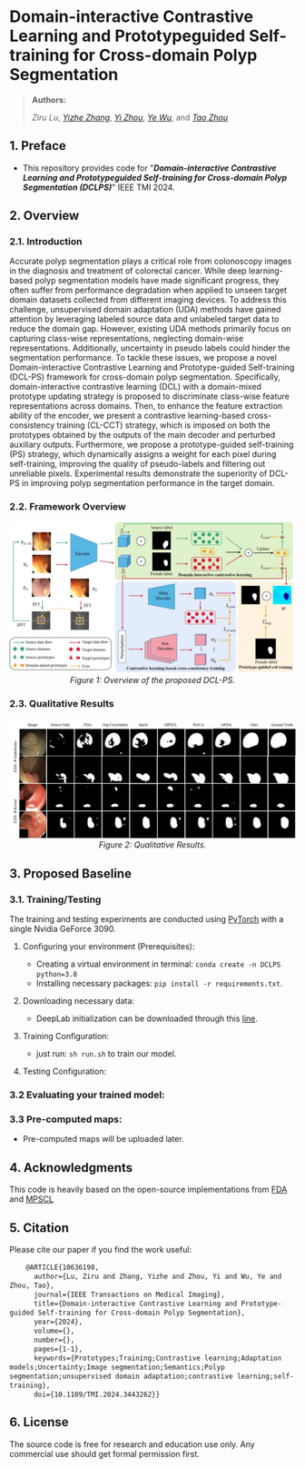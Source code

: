 # Domain-interactive Contrastive Learning and Prototypeguided Self-training for Cross-domain Polyp Segmentation

> **Authors:**
> 
> *Ziru Lu*, 
> [*Yizhe Zhang*](https://yizhezhang.com/),
> [*Yi Zhou*](https://cse.seu.edu.cn/2021/0303/c23024a362239/page.htm), 
> [*Ye Wu*](https://dryewu.github.io/),
> and [*Tao Zhou*](https://taozh2017.github.io)

## 1. Preface

- This repository provides code for "_**Domain-interactive Contrastive Learning and Prototypeguided Self-training for Cross-domain Polyp Segmentation (DCLPS)**_" IEEE TMI 2024. 


## 2. Overview

### 2.1. Introduction
Accurate polyp segmentation plays a critical role from colonoscopy images in the diagnosis and treatment of colorectal cancer. While deep learning-based polyp segmentation models have made significant progress, they often suffer from performance degradation when applied to unseen target domain datasets collected from different imaging devices. To address this challenge, unsupervised domain adaptation (UDA) methods have gained attention by leveraging labeled source data and unlabeled target data to reduce the domain gap. However, existing UDA methods primarily focus on capturing class-wise representations, neglecting domain-wise representations. Additionally, uncertainty in pseudo labels could hinder the segmentation performance. To tackle these issues, we propose a novel Domain-interactive Contrastive Learning and Prototype-guided Self-training (DCL-PS) framework for cross-domain polyp segmentation. Specifically, domain-interactive contrastive learning (DCL) with a domain-mixed prototype updating strategy is proposed to discriminate class-wise feature representations across domains. Then, to enhance the feature extraction ability of the encoder, we present a contrastive learning-based cross-consistency training (CL-CCT) strategy, which is imposed on both the prototypes obtained by the outputs of the main decoder and perturbed auxiliary outputs. Furthermore, we propose a prototype-guided self-training (PS) strategy, which dynamically assigns a weight for each pixel during self-training, improving the quality of pseudo-labels and filtering out unreliable pixels. Experimental results demonstrate the superiority of DCL-PS in improving polyp segmentation performance in the target domain.
### 2.2. Framework Overview
<p align="center">
    <img src="imgs/framework.jpg"/> <br />
    <em> 
    Figure 1: Overview of the proposed DCL-PS.
    </em>
</p>

### 2.3. Qualitative Results
<p align="center">
    <img src="imgs/qualitative_results.jpg"/> <br />
    <em> 
    Figure 2: Qualitative Results.
    </em>
</p>

## 3. Proposed Baseline


### 3.1. Training/Testing

The training and testing experiments are conducted using [PyTorch](https://github.com/pytorch/pytorch) with 
a single Nvidia GeForce 3090.


1. Configuring your environment (Prerequisites):
   + Creating a virtual environment in terminal: `conda create -n DCLPS python=3.8`
   + Installing necessary packages: `pip install -r requirements.txt`.

2. Downloading necessary data:

   + DeepLab initialization can be downloaded through this [line](https://drive.google.com/file/d/1dk_4JJZBj4OZ1mkfJ-iLLWPIulQqvHQd/view?usp=sharing).
   
3. Training Configuration:
   + just run: `sh run.sh` to train our model.

4. Testing Configuration:


### 3.2 Evaluating your trained model:


### 3.3 Pre-computed maps: 
   + Pre-computed maps will be uploaded later.
## 4. Acknowledgments
This code is heavily based on the open-source implementations from [FDA](https://github.com/YanchaoYang/FDA) and [MPSCL](https://github.com/TFboys-lzz/MPSCL) 

## 5. Citation

Please cite our paper if you find the work useful: 
    
        @ARTICLE{10636198,
          author={Lu, Ziru and Zhang, Yizhe and Zhou, Yi and Wu, Ye and Zhou, Tao},
          journal={IEEE Transactions on Medical Imaging}, 
          title={Domain-interactive Contrastive Learning and Prototype-guided Self-training for Cross-domain Polyp Segmentation}, 
          year={2024},
          volume={},
          number={},
          pages={1-1},
          keywords={Prototypes;Training;Contrastive learning;Adaptation models;Uncertainty;Image segmentation;Semantics;Polyp segmentation;unsupervised domain adaptation;contrastive learning;self-training},
          doi={10.1109/TMI.2024.3443262}}

## 6. License

The source code is free for research and education use only. Any commercial use should get formal permission first.


